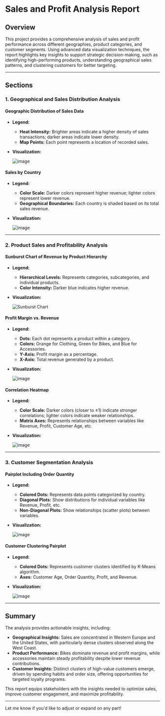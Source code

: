 # Sales and Profit Analysis Report

## Overview
This project provides a comprehensive analysis of sales and profit performance across different geographies, product categories, and customer segments. Using advanced data visualization techniques, the report highlights key insights to support strategic decision-making, such as identifying high-performing products, understanding geographical sales patterns, and clustering customers for better targeting.

---

## Sections

### 1. Geographical and Sales Distribution Analysis

#### Geographic Distribution of Sales Data
- **Legend:**
  - **Heat Intensity:** Brighter areas indicate a higher density of sales transactions; darker areas indicate lower density.
  - **Map Points:** Each point represents a location of recorded sales.
- **Visualization:**
  
  ![image](https://github.com/user-attachments/assets/a77435fd-3962-448e-aceb-439019207294)

#### Sales by Country
- **Legend:**
  - **Color Scale:** Darker colors represent higher revenue; lighter colors represent lower revenue.
  - **Geographical Boundaries:** Each country is shaded based on its total sales revenue.
- **Visualization:**

  ![image](https://github.com/user-attachments/assets/18de5e8e-f3d0-4265-9c67-d9e03dcdadad)

---

### 2. Product Sales and Profitability Analysis

#### Sunburst Chart of Revenue by Product Hierarchy
- **Legend:**
  - **Hierarchical Levels:** Represents categories, subcategories, and individual products.
  - **Color Intensity:** Darker blue indicates higher revenue.
- **Visualization:**

  ![Sunburst Chart](images/sunburst_chart.png)

#### Profit Margin vs. Revenue
- **Legend:**
  - **Dots:** Each dot represents a product within a category.
  - **Colors:** Orange for Clothing, Green for Bikes, and Blue for Accessories.
  - **Y-Axis:** Profit margin as a percentage.
  - **X-Axis:** Total revenue generated by a product.
- **Visualization:**

  ![image](https://github.com/user-attachments/assets/83e82988-8aae-4a00-9a64-f9628e32c042)

#### Correlation Heatmap
- **Legend:**
  - **Color Scale:** Darker colors (closer to ±1) indicate stronger correlations; lighter colors indicate weaker relationships.
  - **Matrix Axes:** Represents relationships between variables like Revenue, Profit, Customer Age, etc.
- **Visualization:**

  ![image](https://github.com/user-attachments/assets/75a982c2-1a40-4838-ade6-0af38e8b12e1)

---

### 3. Customer Segmentation Analysis

#### Pairplot Including Order Quantity
- **Legend:**
  - **Colored Dots:** Represents data points categorized by country.
  - **Diagonal Plots:** Show distributions for individual variables like Revenue, Profit, etc.
  - **Non-Diagonal Plots:** Show relationships (scatter plots) between variables.
- **Visualization:**

  ![image](https://github.com/user-attachments/assets/41266dad-5f37-4e15-9dbc-b258af326cc1)

#### Customer Clustering Pairplot
- **Legend:**
  - **Colored Dots:** Represents customer clusters identified by K-Means algorithm.
  - **Axes:** Customer Age, Order Quantity, Profit, and Revenue.
- **Visualization:**

  ![image](https://github.com/user-attachments/assets/717fec81-564e-4ed8-b4c3-0183c3c6a513)

---

## Summary
The analysis provides actionable insights, including:
- **Geographical Insights:** Sales are concentrated in Western Europe and the United States, with particularly dense clusters observed along the West Coast.
- **Product Performance:** Bikes dominate revenue and profit margins, while accessories maintain steady profitability despite lower revenue contributions.
- **Customer Insights:** Distinct clusters of high-value customers emerge, driven by spending habits and order size, offering opportunities for targeted loyalty programs.

This report equips stakeholders with the insights needed to optimize sales, improve customer engagement, and maximize profitability.

---

Let me know if you'd like to adjust or expand on any part!
